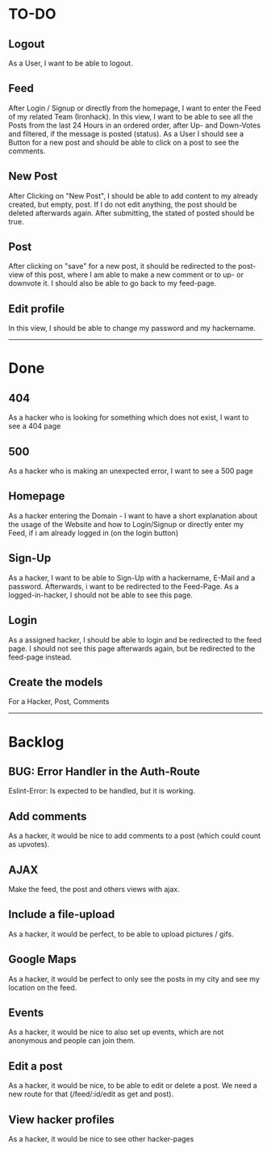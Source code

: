 # TO-DO

## Logout
As a User, I want to be able to logout.

## Feed
After Login / Signup or directly from the homepage, I want to enter the Feed of my related Team (Ironhack). In this view, I want to be able to see all the Posts from the last 24 Hours in an ordered order, after Up- and Down-Votes and filtered, if the message is posted (status). As a User I should see a Button for a new post and should be able to click on a post to see the comments. 

## New Post
After Clicking on "New Post", I should be able to add content to my already created, but empty, post. If I do not edit anything, the post should be deleted afterwards again. After submitting, the stated of posted should be true.

## Post
After clicking on "save" for a new post, it should be redirected to the post-view of this post, where I am able to make a new comment or to up- or downvote it. I should also be able to go back to my feed-page.

## Edit profile
In this view, I should be able to change my password and my hackername.


---

# Done

## 404
As a hacker who is looking for something which does not exist, I want to see a 404 page

## 500
As a hacker who is making an unexpected error, I want to see a 500 page 

## Homepage
As a hacker entering the Domain - I want to have a short explanation about the usage of the Website and how to Login/Signup or directly enter my Feed, if i am already logged in (on the login button)

## Sign-Up
As a hacker, I want to be able to Sign-Up with a hackername, E-Mail and a password. Afterwards, i want to be redirected to the Feed-Page. As a logged-in-hacker, I should not be able to see this page.

## Login
As a assigned hacker, I should be able to login and be redirected to the feed page. I should not see this page afterwards again, but be redirected to the feed-page instead.

## Create the models
For a Hacker, Post, Comments

---

# Backlog

## BUG: Error Handler in the Auth-Route
Eslint-Error: Is expected to be handled, but it is working.

## Add comments
As a hacker, it would be nice to add comments to a post (which could count as upvotes).

## AJAX
Make the feed, the post and others views with ajax.

## Include a file-upload
As a hacker, it would be perfect, to be able to upload pictures / gifs.

## Google Maps
As a hacker, it would be perfect to only see the posts in my city and see my location on the feed.

## Events
As a hacker, it would be nice to also set up events, which are not anonymous and people can join them.

## Edit a post
As a hacker, it would be nice, to be able to edit or delete a post. We need a new route for that (/feed/:id/edit as get and post).

## View hacker profiles
As a hacker, it would be nice to see other hacker-pages




